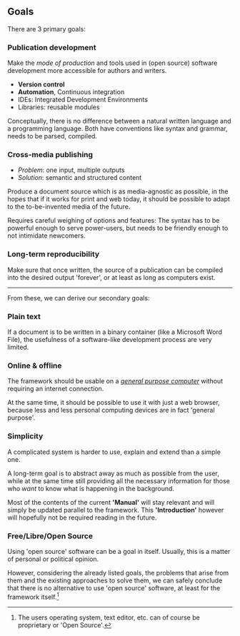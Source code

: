 ## Goals


There are 3 primary goals:

### Publication development

Make the *mode of production* and tools used in (open source) software development 
more accessible for authors and writers.

- **Version control** 
- **Automation**, Continuous integration
- IDEs: Integrated Development Environments
- Libraries: reusable modules

Conceptually, there is no difference between a natural written language and a programming language. 
Both have conventions like syntax and grammar, needs to be parsed, compiled.


### Cross-media publishing

- *Problem*: one input, multiple outputs
- *Solution*: semantic and structured content

Produce a document source which is as media-agnostic as possible, in the hopes
that if it works for print and web today, it should be possible to adapt
to the to-be-invented media of the future.

Requires careful weighing of options and features: The syntax has to be powerful enough to serve power-users, but needs to be friendly enough to not intimidate newcomers.

### Long-term reproducibility

Make sure that once written, the source of a publication can be compiled into the desired output 'forever', 
or at least as long as computers exist.

---

From these, we can derive our secondary goals:

### Plain text

If a document is to be written in a binary container (like a Microsoft Word File), 
the usefulness of a software-like development process are very limited.

### Online & offline

The framework should be usable on a [*general purpose computer*](https://en.wikipedia.org/wiki/Turing_machine) without requiring an internet connection.

At the same time, it should be possible to use it 
with just a web browser, because less and less personal computing devices are in fact 'general purpose'.

### Simplicity

A complicated system is harder to use, explain and extend than a simple one.

A long-term goal is to abstract away as much as possible from the user, 
while at the same time still providing all the necessary information 
for those who *want* to know what is happening in the background.

Most of the contents of the current **'Manual'** will stay relevant 
and will simply be updated parallel to the framework. 
This **'Introduction'** however will hopefully not be required reading in the future.


### Free/Libre/Open Source

Using 'open source' software can be a goal in itself. Usually, this is a matter of personal or political opinion. 

However, considering the already listed goals, the problems that arise from them and the existing approaches to solve them, we can safely conclude that there is no alternative to use 'open source' software, at least for the framework itself.[^fn-usersoft]

[^fn-usersoft]: The users operating system, text editor, etc. can of course be proprietary or 'Open Source'.

<!-- It does not make any difference as long as all the needed software can be installed easily – that alone rules out Apple's closed `iOS` system as well as the 'open' Android (for today). -->

<!-- 
!["Open Source All The Things" *([internet meme][flossmeme])*](../_stash/open-source-all-the-things.jpg)

[flossmeme]: http://thinkahol.wordpress.com/2012/04/05/open-source-all-the-things-free-energy-and-free-information-for-a-free-people/ 
-->

